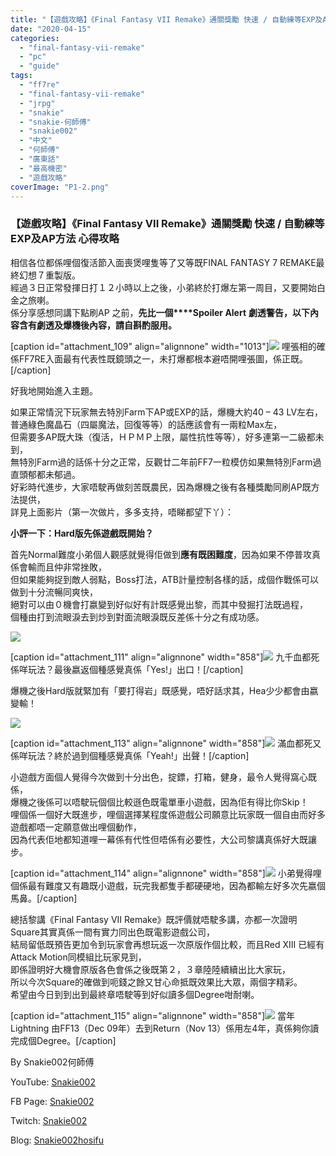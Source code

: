 ```yaml
---
title: "【遊戲攻略】《Final Fantasy VII Remake》通關獎勵 快速 / 自動練等EXP及AP方法 心得攻略"
date: "2020-04-15"
categories: 
  - "final-fantasy-vii-remake"
  - "pc"
  - "guide"
tags: 
  - "ff7re"
  - "final-fantasy-vii-remake"
  - "jrpg"
  - "snakie"
  - "snakie-何師傅"
  - "snakie002"
  - "中文"
  - "何師傅"
  - "廣東話"
  - "最高機密"
  - "遊戲攻略"
coverImage: "P1-2.png"
---
```


### 【遊戲攻略】《Final Fantasy VII Remake》通關獎勵 快速 / 自動練等EXP及AP方法 心得攻略

  
相信各位都係哩個復活節入面喪煲哩隻等了又等既FINAL FANTASY 7 REMAKE最終幻想７重製版。  
經過３日正常發揮日打１２小時以上之後，小弟終於打爆左第一周目，又要開始白金之旅喇。  
係分享感想同講下點刷AP 之前，**先比一個****Spoiler Alert** **劇透警告，以下內容含有劇透及爆機後內容，請自斟酌服用。**  

  
\[caption id="attachment\_109" align="alignnone" width="1013"\]![](WordPress/P1-1.png) 哩張相的確係FF7RE入面最有代表性既鏡頭之一，未打爆都根本避唔開哩張圖，係正既。\[/caption\]  

  
好我地開始進入主題。  

  
如果正常情況下玩家無去特別Farm下AP或EXP的話，爆機大約40 – 43 LV左右，  
普通綠色魔晶石（四屬魔法，回復等等）的話應該會有一兩粒Max左，  
但需要多AP既大珠（復活，ＨＰＭＰ上限，屬性抗性等等），好多連第一二級都未到，  
無特別Farm過的話係十分之正常，反觀廿二年前FF7一粒模仿如果無特別Farm過直頭郁都未郁過。  
好彩時代進步，大家唔駛再做刻苦既農民，因為爆機之後有各種獎勵同刷AP既方法提供，  
詳見上面影片（第一次做片，多多支持，唔睇都望下丫）：  

  
**小評一下：****Hard****版先係遊戲既開始？**  

  
首先Normal難度小弟個人觀感就覺得佢做到**應有既困難度**，因為如果不停普攻真係會輸而且仲非常挫敗，  
但如果能夠捉到敵人弱點，Boss打法，ATB計量控制各樣的話，成個作戰係可以做到十分流暢同爽快，  
絕對可以由０機會打嬴變到好似好有計既感覺出黎，而其中發掘打法既過程，  
個種由打到流眼淚去到炒到對面流眼淚既反差係十分之有成功感。  

  
![](WordPress/P2-1-1024x576.jpg)  

  
\[caption id="attachment\_111" align="alignnone" width="858"\]![](WordPress/P3-3-1024x576.jpg) 九千血都死係咩玩法？最後嬴返個種感覺真係「Yes!」出口！\[/caption\]  

  
爆機之後Hard版就緊加有「要打得岩」既感覺，唔好話求其，Hea少少都會由嬴變輸！  

  
![](WordPress/P4-1-1024x576.jpg)  

  
\[caption id="attachment\_113" align="alignnone" width="858"\]![](WordPress/P5-2-1024x576.jpg) 滿血都死又係咩玩法？終於過到個種感覺真係「Yeah!」出聲！\[/caption\]  

  
小遊戲方面個人覺得今次做到十分出色，掟鏢，打箱，健身，最令人覺得窩心既係，  
爆機之後係可以唔駛玩個個比較遜色既電單車小遊戲，因為佢有得比你Skip！  
哩個係一個好大既進步，哩個選擇某程度係遊戲公司願意比玩家既一個自由而好多遊戲都唔一定願意做出哩個動作，  
因為代表佢地都知道哩一幕係有代性但唔係有必要性，大公司黎講真係好大既讓步。  

  
\[caption id="attachment\_114" align="alignnone" width="858"\]![](WordPress/P6-2-1024x576.jpg) 小弟覺得哩個係最有難度又有趣既小遊戲，玩完我都隻手都硬硬地，因為都輸左好多次先嬴個馬鼻。\[/caption\]  

  
總括黎講《Final Fantasy VII Remake》既評價就唔駛多講，亦都一次證明Square其實真係一間有實力同出色既電影遊戲公司，  
結局留低既預告更加令到玩家會再想玩返一次原版作個比較，而且Red XIII 已經有Attack Motion同模組比玩家見到，  
即係證明好大機會原版各色會係之後既第２，３章陸陸續續出比大家玩，  
所以今次Square的確做到呃錢之餘又甘心命抵既效果比大眾，兩個字精彩。  
希望由今日到到出到最終章唔駛等到好似讀多個Degree咁耐喇。  

  
\[caption id="attachment\_115" align="alignnone" width="858"\]![](WordPress/P7-1024x486.png) 當年Lightning 由FF13（Dec 09年）去到Return（Nov 13）係用左4年，真係夠你讀完成個Degree。\[/caption\]  

  
By Snakie002何師傅  

  
YouTube: [Snakie002](https://www.youtube.com/channel/UCDOMLG_RBSoqVHK3sIYJeLA)  

  
FB Page: [Snakie002](https://www.facebook.com/Snakie002/)  

  
Twitch: [Snakie002](https://www.twitch.tv/snakie002/)  

  
Blog: [Snakie002hosifu](https://snakie002hosifu.blog)

